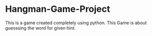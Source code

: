 # Hangman-Game-Project
This is a game created completely using python. This Game is about guesssing the word for given hint.
